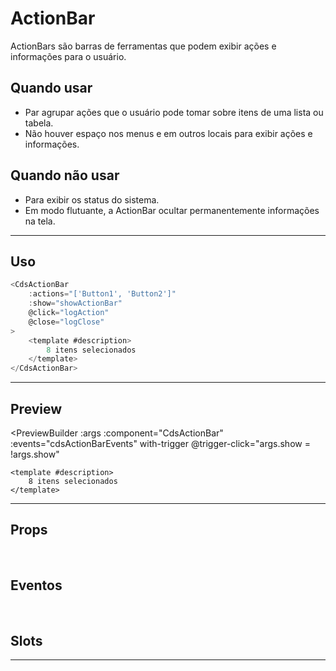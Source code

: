 # ActionBar

ActionBars são barras de ferramentas que podem exibir ações e informações para o usuário.

## Quando usar

- Par agrupar ações que o usuário pode tomar sobre itens de uma lista ou tabela.
- Não houver espaço nos menus e em outros locais para exibir ações e informações.

## Quando não usar

- Para exibir os status do sistema.
- Em modo flutuante, a ActionBar ocultar permanentemente informações na tela.

---

## Uso

```js
<CdsActionBar
	:actions="['Button1', 'Button2']"
	:show="showActionBar"
	@click="logAction"
	@close="logClose"
>
	<template #description>
		8 itens selecionados
	</template>
</CdsActionBar>
```
---

## Preview

<PreviewBuilder
	:args
	:component="CdsActionBar"
	:events="cdsActionBarEvents"
	with-trigger
	@trigger-click="args.show = !args.show"
>
	<template #description>
		8 itens selecionados
	</template>
</PreviewBuilder>

---

## Props

<APITable
	name="CdsActionBar"
	section="props"
/>
<br>

## Eventos

<APITable
	name="CdsActionBar"
	section="events"
/>
<br>

## Slots

<APITable
	name="CdsActionBar"
	section="slots"
/>

---

<script setup>
import { ref } from 'vue';
import CdsActionBar from '@/components/ActionBar.vue';

const cdsActionBarEvents = [
	'click',
	'close'
];

const args = ref({
	actions: ['Button1', 'Button2']
});
</script>
